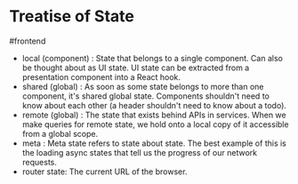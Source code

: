 # Treatise of State
#frontend

* local (component) : State that belongs to a single component. Can also be thought about as UI state. UI state can be extracted from a presentation component into a React hook.
* shared (global) : As soon as some state belongs to more than one component, it's shared global state. Components shouldn't need to know about each other (a header shouldn't need to know about a todo).
* remote (global) : The state that exists behind APIs in services. When we make queries for remote state, we hold onto a local copy of it accessible from a global scope.
* meta : Meta state refers to state about state. The best example of this is the loading async states that tell us the progress of our network requests.
* router state: The current URL of the browser.